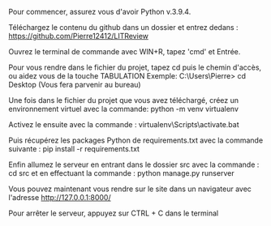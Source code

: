 Pour commencer, assurez vous d'avoir Python v.3.9.4.

Téléchargez le contenu du github dans un dossier et entrez dedans : https://github.com/Pierre12412/LITReview

Ouvrez le terminal de commande avec WIN+R, tapez 'cmd' et Entrée.

Pour vous rendre dans le fichier du projet, tapez cd puis le chemin d'accès, ou aidez vous de la touche TABULATION
Exemple:
C:\Users\Pierre\> cd Desktop (Vous fera parvenir au bureau)

Une fois dans le fichier du projet que vous avez téléchargé, créez un environnement virtuel avec la commande: python -m venv virtualenv

Activez le ensuite avec la commande : virtualenv\Scripts\activate.bat

Puis récupérez les packages Python de requirements.txt avec la commande suivante : pip install -r requirements.txt

Enfin allumez le serveur en entrant dans le dossier src avec la commande : cd src
et en effectuant la commande : python manage.py runserver

Vous pouvez maintenant vous rendre sur le site dans un navigateur avec l'adresse http://127.0.0.1:8000/

Pour arrêter le serveur, appuyez sur CTRL + C dans le terminal